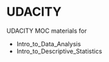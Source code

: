 UDACITY
========

UDACITY MOC materials for 
* Intro_to_Data_Analysis 
* Intro_to_Descriptive_Statistics

